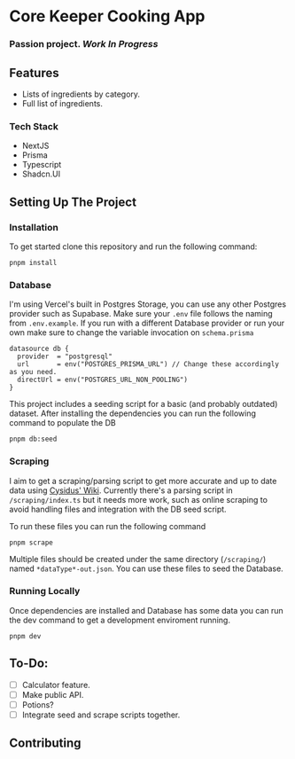 # Core Keeper Cooking App

### Passion project. **_Work In Progress_**

## Features

- Lists of ingredients by category.
- Full list of ingredients.

### Tech Stack

- NextJS
- Prisma
- Typescript
- Shadcn.UI

## Setting Up The Project

### Installation

To get started clone this repository and run the following command:

`pnpm install`

### Database

I'm using Vercel's built in Postgres Storage, you can use any other Postgres provider such as Supabase.
Make sure your `.env` file follows the naming from `.env.example`. If you run with a different Database provider or run your own make sure to change the variable invocation on `schema.prisma`

```
datasource db {
  provider  = "postgresql"
  url       = env("POSTGRES_PRISMA_URL") // Change these accordingly as you need.
  directUrl = env("POSTGRES_URL_NON_POOLING")
}
```

This project includes a seeding script for a basic (and probably outdated) dataset.
After installing the dependencies you can run the following command to populate the DB

`pnpm db:seed`

### Scraping

I aim to get a scraping/parsing script to get more accurate and up to date data using [Cysidus' Wiki](https://corekeeper.atma.gg/en/Core_Keeper_Wiki).
Currently there's a parsing script in `/scraping/index.ts` but it needs more work, such as online scraping to avoid handling files and integration with the DB seed script.

To run these files you can run the following command

`pnpm scrape`

Multiple files should be created under the same directory (`/scraping/`) named `*dataType*-out.json`. You can use these files to seed the Database.

### Running Locally

Once dependencies are installed and Database has some data you can run the dev command to get a development enviroment running.

`pnpm dev`

## To-Do:

- [ ] Calculator feature.
- [ ] Make public API.
- [ ] Potions?
- [ ] Integrate seed and scrape scripts together.

## Contributing
